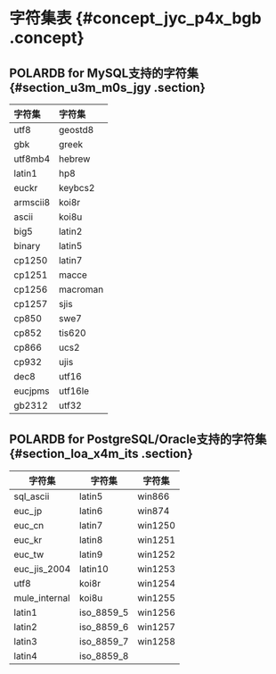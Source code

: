 # 字符集表 {#concept_jyc_p4x_bgb .concept}

## POLARDB for MySQL支持的字符集 {#section_u3m_m0s_jgy .section}

|字符集|字符集|
|:--|:--|
|utf8|geostd8|
|gbk|greek|
|utf8mb4|hebrew|
|latin1|hp8|
|euckr|keybcs2|
|armscii8|koi8r|
|ascii|koi8u|
|big5|latin2|
|binary|latin5|
|cp1250|latin7|
|cp1251|macce|
|cp1256|macroman|
|cp1257|sjis|
|cp850|swe7|
|cp852|tis620|
|cp866|ucs2|
|cp932|ujis|
|dec8|utf16|
|eucjpms|utf16le|
|gb2312|utf32|

## POLARDB for PostgreSQL/Oracle支持的字符集 {#section_loa_x4m_its .section}

|字符集|字符集|字符集|
|---|---|---|
|sql\_ascii|latin5|win866|
|euc\_jp|latin6|win874|
|euc\_cn|latin7|win1250|
|euc\_kr|latin8|win1251|
|euc\_tw|latin9|win1252|
|euc\_jis\_2004|latin10|win1253|
|utf8|koi8r|win1254|
|mule\_internal|koi8u|win1255|
|latin1|iso\_8859\_5|win1256|
|latin2|iso\_8859\_6|win1257|
|latin3|iso\_8859\_7|win1258|
|latin4|iso\_8859\_8| |


